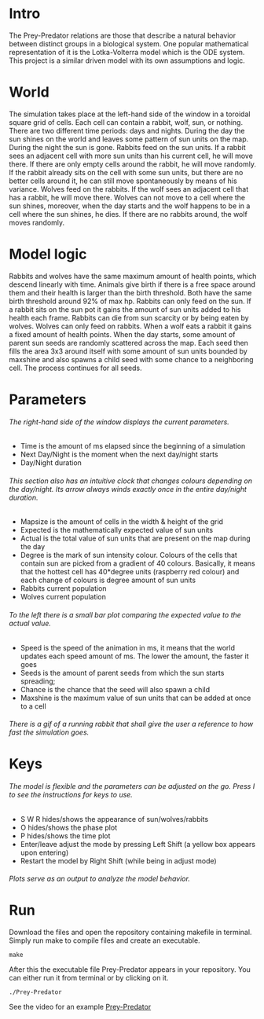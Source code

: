 # Intro
The Prey-Predator relations are those that describe a natural behavior between distinct groups in a biological system. One popular mathematical representation of it is the Lotka-Volterra model which is the ODE system. This project is a similar driven model with its own assumptions and logic.
# World
The simulation takes place at the left-hand side of the window in a toroidal square grid of cells. Each cell can contain a rabbit, wolf, sun, or nothing. There are two different time periods: days and nights. During the day the sun shines on the world and leaves some pattern of sun units on the map. During the night the sun is gone.
Rabbits feed on the sun units. If a rabbit sees an adjacent cell with more sun units than his current cell, he will move there. If there are only empty cells around the rabbit, he will move randomly. If the rabbit already sits on the cell with some sun units, but there are no better cells around it, he can still move spontaneously by means of his variance.
Wolves feed on the rabbits. If the wolf sees an adjacent cell that has a rabbit, he will move there. Wolves can not move to a cell where the sun shines, moreover, when the day starts and the wolf happens to be in a cell where the sun shines, he dies. If there are no rabbits around, the wolf moves randomly.
# Model logic
Rabbits and wolves have the same maximum amount of health points, which descend linearly with time. Animals give birth if there is a free space around them and their health is larger than the birth threshold. Both have the same birth threshold around 92% of max hp.
Rabbits can only feed on the sun. If a rabbit sits on the sun pot it gains the amount of sun units added to his health each frame. Rabbits can die from sun scarcity or by being eaten by wolves.
Wolves can only feed on rabbits. When a wolf eats a rabbit it gains a fixed amount of health points.
When the day starts, some amount of parent sun seeds are randomly scattered across the map. Each seed then fills the area 3x3 around itself with some amount of sun units bounded by maxshine and also spawns a child seed with some chance to a neighboring cell. The process continues for all seeds.
# Parameters
###### The right-hand side of the window displays the current parameters.
- Time is the amount of ms elapsed since the beginning of a simulation
- Next Day/Night is the moment when the next day/night starts
- Day/Night duration
###### This section also has an intuitive clock that changes colours depending on the day/night. Its arrow always winds exactly once in the entire day/night duration.
- Mapsize is the amount of cells in the width & height of the grid
- Expected is the mathematically expected value of sun units
- Actual is the total value of sun units that are present on the map during the day
- Degree is the mark of sun intensity colour. Colours of the cells that contain sun are picked from a gradient of 40 colours. Basically, it means that the hottest cell has 40*degree units (raspberry red colour) and each change of colours is degree amount of sun units
- Rabbits current population
- Wolves current population
###### To the left there is a small bar plot comparing the expected value to the actual value.
- Speed is the speed of the animation in ms, it means that the world updates each speed amount of ms. The lower the amount, the faster it goes
- Seeds is the amount of parent seeds from which the sun starts spreading;
- Chance is the chance that the seed will also spawn a child
- Maxshine is the maximum value of sun units that can be added at once to a cell
###### There is a gif of a running rabbit that shall give the user a reference to how fast the simulation goes.
# Keys
###### The model is flexible and the parameters can be adjusted on the go. Press I to see the instructions for keys to use. 
- S W R hides/shows the appearance of sun/wolves/rabbits
- O hides/shows the phase plot
- P hides/shows the time plot
- Enter/leave adjust the mode by pressing Left Shift (a yellow box appears upon entering)
- Restart the model by Right Shift (while being in adjust mode)
###### Plots serve as an output to analyze the model behavior.
# Run
Download the files and open the repository containing makefile in terminal.
Simply run make to compile files and create an executable. 
```
make
```
After this the executable file Prey-Predator appears in your repository. You can either run it from terminal or by clicking on it.
```
./Prey-Predator
```
See the video for an example [Prey-Predator](https://youtu.be/lL30megBv20)